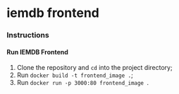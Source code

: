 # iemdb frontend

### Instructions
#### Run IEMDB Frontend
1. Clone the repository and `cd` into the project directory;
2. Run `docker build -t frontend_image .`;
3. Run `docker run -p 3000:80 frontend_image `.

